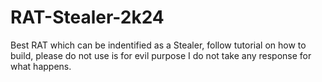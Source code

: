 # RAT-Stealer-2k24
Best RAT which can be indentified as a Stealer, follow tutorial on how to build, please do not use is for evil purpose I do not take any response for what happens.
